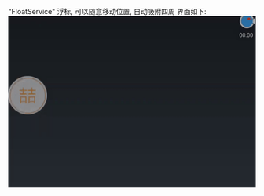 "FloatService"
浮标, 可以随意移动位置, 自动吸附四周
界面如下:<br/>
![image](https://github.com/zoe1623/FloatService/blob/master/FloatService/img/zz.gif)